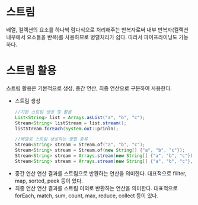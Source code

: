 # 스트림
배열, 컬렉션의 요소를 하나씩 람다식으로 처리해주는 반복자로써 내부 반복자(컬랙션 내부에서 요소들을 반복)를 사용하므로 병렬처리가 쉽다. 따라서 파이프라이닝도 가능하다.

# 스트림 활용
스트림 활용은 기본적으로 생성, 중간 연산, 최종 연산으로 구분하여 사용한다.  

- 스트림 생성
    ```java
    //기본 스트림 생성 및 활용
    List<String> list = Arrays.asList("a", "b", "c");
    Stream<String> listStream = list.stream();
    listStream.forEach(System.out::prinln);

    //배열로 스트림 생성하는 방법 종류
    Stream<String> stream = Stream.of("a", "b", "c");
    Stream<String> stream = Stream.of(new String[] {"a", "b", "c"});
    Stream<String> stream = Arrays.stream(new String[] {"a", "b", "c"});
    Stream<String> stream = Arrays.stream(new String[] {"a", "b", "c"}, 0, 3);
    ```  
- 중간 연산
연산 결과를 스트림으로 반환하는 연산을 의미한다. 대표적으로 flilter, map, sorted, peek 등이 있다.  
- 최종 연산
연산 결과를 스트림 이외로 반환하는 연산을 의미한다. 대표적으로 forEach, match, sum, count, max, reduce, collect 등이 있다.
